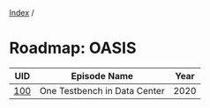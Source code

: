 [Index](../README.md) / 

# Roadmap: OASIS

| UID | Episode Name | Year |
|-----|--------------|------|
|[100](./100/README.md)  | One Testbench in Data Center | 2020 |
